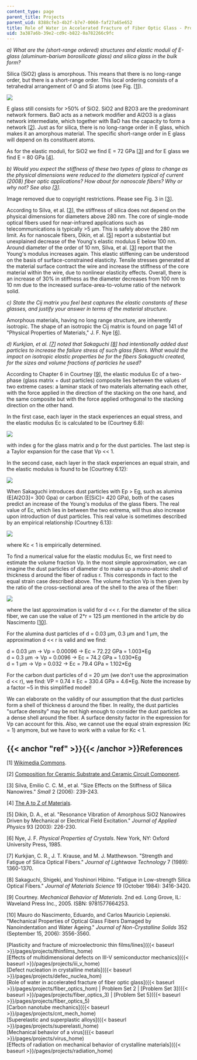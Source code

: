 ```yaml
---
content_type: page
parent_title: Projects
parent_uid: 8388cfe3-4b2f-b7e7-0060-faf27a65e652
title: Role of Water in Accelerated Fracture of Fiber Optic Glass - Problem Set 2
uid: 3a387a6b-39e2-cd9c-b822-0a782266c9fc
---
```


_a) What are the (short-range ordered) structures and elastic moduli of E-glass (aluminum-barium borosilicate glass) and silica glass in the bulk form?_

Silica (SiO2) glass is amorphous. This means that there is no long-range order, but there is a short-range order. This local ordering consists of a tetrahedral arrangement of O and Si atoms (see Fig. \[[1](#ref)\]).

![](/courses/materials-science-and-engineering/3-22-mechanical-behavior-of-materials-spring-2008/projects/fiber_optics_2_1.jpg)

E glass still consists for >50% of SiO2. SiO2 and B2O3 are the predominant network formers. BaO acts as a network modifier and Al2O3 is a glass network intermediate, which together with BaO has the capacity to form a network \[[2](#ref)\]. Just as for silica, there is no long-range order in E glass, which makes it an amorphous material. The specific short-range order in E glass will depend on its constituent atoms.

As for the elastic moduli, for SiO2 we find E = 72 GPa \[[3](#ref)\] and for E glass we find E = 80 GPa \[[4](#ref)\].

_b) Would you expect the stiffness of these two types of glass to change as the physical dimensions were reduced to the diameters typical of current (2008) fiber optic applications? How about for nanoscale fibers? Why or why not? See also \[[3](#ref)\]._

Image removed due to copyright restrictions. Please see Fig. 3 in \[[3](#ref)\].

According to Silva, et al. \[[3](#ref)\], the stiffness of silica does not depend on the physical dimensions for diameters above 280 nm. The core of single-mode optical fibers used for near-infrared applications such as telecommunications is typically >5 μm. This is safely above the 280 nm limit. As for nanoscale fibers, Dikin, et al. \[[5](#ref)\] report a substantial but unexplained decrease of the Young's elastic modulus E below 100 nm. Around diameter of the order of 10 nm, Silva, et al. \[[3](#ref)\] report that the Young's modulus increases again. This elastic stiffening can be understood on the basis of surface-constrained elasticity. Tensile stresses generated at the material surface contract the wire and increase the stiffness of the core material within the wire, due to nonlinear elasticity effects. Overall, there is an increase of 30% in stiffness as the diameter decreases from 100 nm to 10 nm due to the increased surface-area-to-volume ratio of the network solid.

_c) State the Cij matrix you feel best captures the elastic constants of these glasses, and justify your answer in terms of the material structure._

Amorphous materials, having no long range structure, are inherently isotropic. The shape of an isotropic the Cij matrix is found on page 141 of "Physical Properties of Materials," J. F. Nye \[[6](#ref)\].

_d) Kurkjian, et al. \[[7](#ref)\] noted that Sakaguchi \[[8](#ref)\] had intentionally added dust particles to increase the failure stress of such glass fibers. What would the impact on isotropic elastic properties be for the fibers Sakaguchi created, for the sizes and volume fractions of particles he used?_

According to Chapter 6 in Courtney \[[9](#ref)\], the elastic modulus Ec of a two-phase (glass matrix + dust particles) composite lies between the values of two extreme cases: a laminar stack of two materials alternating each other, with the force applied in the direction of the stacking on the one hand, and the same composite but with the force applied orthogonal to the stacking direction on the other hand.

In the first case, each layer in the stack experiences an equal stress, and the elastic modulus Ec is calculated to be (Courtney 6.8):

![](/courses/materials-science-and-engineering/3-22-mechanical-behavior-of-materials-spring-2008/projects/fiber_optics_2_2.jpg)

with index g for the glass matrix and p for the dust particles. The last step is a Taylor expansion for the case that Vp \<\< 1.

In the second case, each layer in the stack experiences an equal strain, and the elastic modulus is found to be (Courtney 6.12):

![](/courses/materials-science-and-engineering/3-22-mechanical-behavior-of-materials-spring-2008/projects/fiber_optics_2_3.jpg)

When Sakaguchi introduces dust particles with Ep > Eg, such as alumina (E\[Al2O3\]= 300 Gpa) or carbon (E\[SiC\]= 420 GPa), both of the cases predict an increase of the Young's modulus of the glass fibers. The real value of Ec, which lies in between the two extrema, will thus also increase upon introduction of dust particles. This real value is sometimes described by an empirical relationship (Courtney 6.13):

![](/courses/materials-science-and-engineering/3-22-mechanical-behavior-of-materials-spring-2008/projects/fiber_optics_2_4.jpg)

where Kc \< 1 is empirically determined.

To find a numerical value for the elastic modulus Ec, we first need to estimate the volume fraction Vp. In the most simple approximation, we can imagine the dust particles of diameter d to make up a mono-atomic shell of thickness d around the fiber of radius r. This corresponds in fact to the equal strain case described above. The volume fraction Vp is then given by the ratio of the cross-sectional area of the shell to the area of the fiber:

![](/courses/materials-science-and-engineering/3-22-mechanical-behavior-of-materials-spring-2008/projects/fiber_optics_2_5.jpg)

where the last approximation is valid for d \<\< r. For the diameter of the silica fiber, we can use the value of 2\*r = 125 μm mentioned in the article by do Nascimento \[[10](#ref)\].

For the alumina dust particles of d = 0.03 μm, 0.3 μm and 1 μm, the approximation d \<\< r is valid and we find:

d = 0.03 μm → Vp = 0.00096 → Ec = 72.22 GPa = 1.003\*Eg  
d = 0.3 μm → Vp = 0.0096 → Ec = 74.2 GPa = 1.030\*Eg  
d = 1 μm → Vp = 0.032 → Ec = 79.4 GPa = 1.102\*Eg

For the carbon dust particles of d = 20 μm (we don't use the approximation d \<\< r), we find: VP = 0.74 ≥ Ec = 330.4 GPa = 4.6\*Eg. Note the increase by a factor ~5 in this simplified model!

We can elaborate on the validity of our assumption that the dust particles form a shell of thickness d around the fiber. In reality, the dust particles "surface density" may be not high enough to consider the dust particles as a dense shell around the fiber. A surface density factor in the expression for Vp can account for this. Also, we cannot use the equal strain expression (Kc = 1) anymore, but we have to work with a value for Kc \< 1.

{{< anchor "ref" >}}{{< /anchor >}}References
---------------------------------------------

\[1\] [Wikimedia Commons](http://commons.wikimedia.org/wiki/Main_Page).

\[2\] [Composition for Ceramic Substrate and Ceramic Circuit Component](https://patentscope.wipo.int/search/en/detail.jsf?docId=WO2014196348).

\[3\] Silva, Emilio C. C. M., et al. "Size Effects on the Stiffness of Silica Nanowires." _Small_ 2 (2006): 239-243.

\[4\] [The A to Z of Materials](http://www.azom.com/).

\[5\] Dikin, D. A., et al. "Resonance Vibration of Amorphous SiO2 Nanowires Driven by Mechanical or Electrical Field Excitation." _Journal of Applied Physics_ 93 (2003): 226-230.

\[6\] Nye, J. F. _Physical Properties of Crystals_. New York, NY: Oxford University Press, 1985.

\[7\] Kurkjian, C. R., J. T. Krause, and M. J. Matthewson. "Strength and Fatigue of Silica Optical Fibers." _Journal of Lightwave Technology_ 7 (1989): 1360-1370.

\[8\] Sakaguchi, Shigeki, and Yoshinori Hibino. "Fatigue in Low-strength Silica Optical Fibers." _Journal of Materials Science_ 19 (October 1984): 3416-3420.

\[9\] Courtney. _Mechanical Behavior of Materials_. 2nd ed. Long Grove, IL: Waveland Press Inc., 2005. ISBN: 9781577664253.

\[10\] Mauro do Nascimento, Eduardo, and Carlos Mauricio Lepienski. "Mechanical Properties of Optical Glass Fibers Damaged by Nanoindentation and Water Ageing." _Journal of Non-Crystalline Solids_ 352 (September 15, 2006): 3556-3560.

[Plasticity and fracture of microelectronic thin films/lines]({{< baseurl >}}/pages/projects/thinfilms_home)  
[Effects of multidimensional defects on III-V semiconductor mechanics]({{< baseurl >}}/pages/projects/iii_v_home)  
[Defect nucleation in crystalline metals]({{< baseurl >}}/pages/projects/defec_nuclea_hom)  
[Role of water in accelerated fracture of fiber optic glass]({{< baseurl >}}/pages/projects/fiber_optics_hom) | Problem Set 2 | [Problem Set 3]({{< baseurl >}}/pages/projects/fiber_optics_3) | [Problem Set 5]({{< baseurl >}}/pages/projects/fiber_optics_5)  
[Carbon nanotube mechanics]({{< baseurl >}}/pages/projects/cnt_mech_home)  
[Superelastic and superplastic alloys]({{< baseurl >}}/pages/projects/superelasti_home)  
[Mechanical behavior of a virus]({{< baseurl >}}/pages/projects/virus_home)  
[Effects of radiation on mechanical behavior of crystalline materials]({{< baseurl >}}/pages/projects/radiation_home)